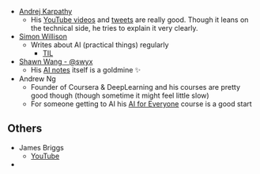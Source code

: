 - [Andrej Karpathy](https://karpathy.ai/)
  - His [YouTube videos](https://www.youtube.com/@AndrejKarpathy/videos) and [tweets](https://twitter.com/karpathy) are really good. Though it leans on the technical side, he tries to explain it very clearly.
- [Simon Willison](http://simonwillison.net/)
  - Writes about AI (practical things) regularly
	  - [TIL](https://til.simonwillison.net/)
- [Shawn Wang - @swyx](https://www.swyx.io/)
  - His [AI notes](https://github.com/swyxio/ai-notes) itself is a goldmine ✨
- Andrew Ng
  - Founder of Coursera & DeepLearning and his courses are pretty good though (though sometime it might feel little slow)
  - For someone getting to AI his [AI for Everyone](https://www.coursera.org/learn/ai-for-everyone) course is a good start


## Others
- James Briggs
	- [YouTube](https://www.youtube.com/@jamesbriggs)
- 